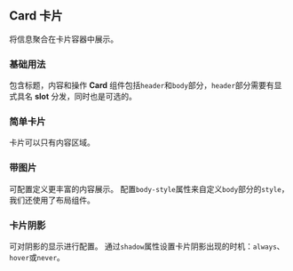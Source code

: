 ## Card 卡片
将信息聚合在卡片容器中展示。

### 基础用法
包含标题，内容和操作
<el-card-base>
**Card** 组件包括`header`和`body`部分，`header`部分需要有显式具名 **slot** 分发，同时也是可选的。
</el-card-base>

### 简单卡片
卡片可以只有内容区域。
<el-card-simple></el-card-simple>

### 带图片
可配置定义更丰富的内容展示。
<el-card-image>
配置`body-style`属性来自定义`body`部分的`style`，我们还使用了布局组件。
</el-card-image>

### 卡片阴影
可对阴影的显示进行配置。
<el-card-shadow>
通过`shadow`属性设置卡片阴影出现的时机：`always`、`hover`或`never`。
</el-card-shadow>